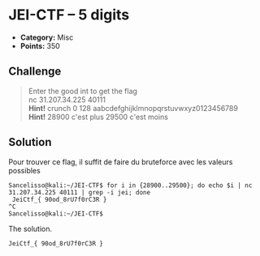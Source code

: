 # JEI-CTF – 5 digits

* **Category:** Misc
* **Points:** 350

## Challenge

>  Enter the good int to get the flag <br>
 nc 31.207.34.225 40111 <br>
 **Hint!** crunch 0 128 aabcdefghijklmnopqrstuvwxyz0123456789 <br>
 **Hint!** 28900 c'est plus 29500 c'est moins

## Solution
Pour trouver ce flag, il suffit de faire du bruteforce avec les valeurs possibles
```console
Sancelisso@kali:~/JEI-CTF$ for i in {28900..29500}; do echo $i | nc 31.207.34.225 40111 | grep -i jei; done
 JeiCtf_{ 90od_8rU7f0rC3R }
^C
Sancelisso@kali:~/JEI-CTF$
```
The solution.

```
JeiCtf_{ 90od_8rU7f0rC3R }
```
